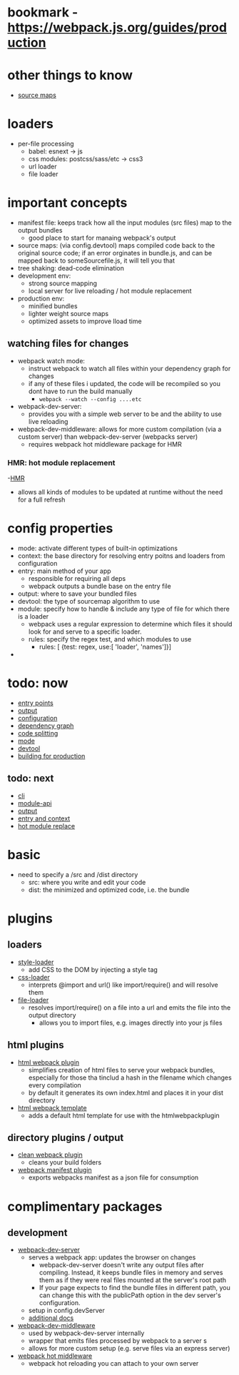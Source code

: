 # bookmark - https://webpack.js.org/guides/production

# other things to know
  - [source maps](https://blog.teamtreehouse.com/introduction-source-maps)


# loaders
  - per-file processing
    - babel: esnext -> js
    - css modules: postcss/sass/etc -> css3
    - url loader
    - file loader

# important concepts
  - manifest file: keeps track how all the input modules (src files) map to the output bundles
    - good place to start for manaing webpack's output
  - source maps: (via config.devtool) maps compiled code back to the original source code; if an error orginates in bundle.js, and can be mapped back to someSourcefile.js, it will tell you that
  - tree shaking: dead-code elimination
  - development env:
    - strong source mapping
    - local server for live reloading / hot module replacement
  - production env:
    - minified bundles
    - lighter weight source maps
    - optimized assets to improve lload time

## watching files for changes
  - webpack watch mode:
    - instruct webpack to watch all files within your dependency graph for changes
    - if any of these files i updated, the code will be recompiled so you dont have to run the build manually
      - ```webpack --watch --config ....etc```
  - webpack-dev-server:
    - provides you with a simple web server  to be and the ability to use live reloading
  - webpack-dev-middleware: allows for more custom compilation (via a custom server) than webpack-dev-server (webpacks server)
    - requires webpack hot middleware package for HMR

### HMR: hot module replacement
  -[HMR](https://webpack.js.org/guides/hot-module-replacement/)
  - allows all kinds of modules to be updated at runtime without the need for a full refresh

# config properties
  - mode: activate different types of built-in optimizations
  - context: the base directory for resolving entry poitns and loaders from configuration
  - entry: main method of your app
    - responsible for requiring all deps
    - webpack outputs a bundle base on the entry file
  - output: where to save your bundled files
  - devtool: the type of sourcemap algorithm to use
  - module: specify how to handle & include any type of file for which there is a loader
    - webpack uses a regular expression to determine which files it should look for and serve to a specific loader.
    - rules: specify the regex test, and which modules to use
      - rules: [ {test: regex, use:[ 'loader', 'names']}]
  -


# todo: now
  - [entry points](https://webpack.js.org/concepts/entry-points/)
  - [output](https://webpack.js.org/concepts/output/)
  - [configuration](https://webpack.js.org/concepts/configuration/)
  - [dependency graph](https://webpack.js.org/concepts/dependency-graph/)
  - [code splitting](https://webpack.js.org/guides/code-splitting/)
  - [mode](https://webpack.js.org/concepts/mode/#mode-development)
  - [devtool](https://webpack.js.org/configuration/devtool/)
  - [building for production](https://webpack.js.org/guides/production/)
## todo: next
  - [cli](https://webpack.js.org/api/cli/)
  - [module-api](https://webpack.js.org/api/module-methods/)
  - [output](https://webpack.js.org/configuration/output/)
  - [entry and context](https://webpack.js.org/configuration/entry-context/)
  - [hot module replace](https://webpack.js.org/guides/hot-module-replacement/)


# basic
  - need to specify a /src and /dist directory
    - src: where you write and edit your code
    - dist: the minimized and optimized code, i.e. the bundle

# plugins
## loaders
  - [style-loader](https://webpack.js.org/loaders/style-loader/)
    - add CSS to the DOM by injecting a style tag
  - [css-loader](https://webpack.js.org/loaders/css-loader/)
    - interprets @import and url() like import/require() and will resolve them
  - [file-loader](https://webpack.js.org/loaders/file-loader/)
    - resolves import/require() on a file into a url and emits the file into the output directory
      - allows you to import files, e.g. images directly into your js files
## html plugins
  - [html webpack plugin](https://webpack.js.org/plugins/html-webpack-plugin/)
    - simplifies creation of html files to serve your webpack bundles, especially for those tha tinclud a hash in the filename which changes every compilation
    - by default it generates its own index.html and places it in your dist directory
  - [html webpack template](https://github.com/jaketrent/html-webpack-template)
    - adds a default html template for use with the htmlwebpackplugin


## directory plugins / output
  - [clean webpack plugin](https://github.com/johnagan/clean-webpack-plugin)
    - cleans your build folders
  - [webpack manifest plugin](https://github.com/danethurber/webpack-manifest-plugin)
    - exports webpacks manifest as a json file for consumption


# complimentary packages
## development
  - [webpack-dev-server](https://github.com/webpack/webpack-dev-server)
    - serves a webpack app: updates the browser on changes
      - webpack-dev-server doesn't write any output files after compiling. Instead, it keeps bundle files in memory and serves them as if they were real files mounted at the server's root path
      -  If your page expects to find the bundle files in different path, you can change this with the publicPath option in the dev server's configuration.
    - setup in config.devServer
    - [additional docs](https://webpack.js.org/configuration/dev-server/#devserver-publicpath-)
  - [webpack-dev-middleware](https://github.com/webpack/webpack-dev-middleware)
    - used by webpack-dev-server internally
    - wrapper that emits files processed by webpack to a server s
    - allows for more custom setup (e.g. serve files via an express server)
  - [webpack hot middleware](https://github.com/webpack-contrib/webpack-hot-middleware)
    - webpack hot reloading you can attach to your own server